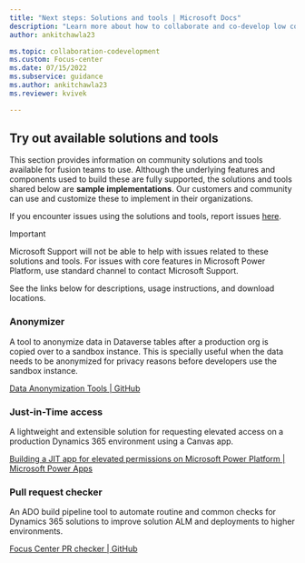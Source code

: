 ```yaml
---
title: "Next steps: Solutions and tools | Microsoft Docs"
description: "Learn more about how to collaborate and co-develop low code apps in Power Apps."
author: ankitchawla23

ms.topic: collaboration-codevelopment
ms.custom: Focus-center
ms.date: 07/15/2022
ms.subservice: guidance
ms.author: ankitchawla23
ms.reviewer: kvivek

---
```


## Try out available solutions and tools

This section provides information on community solutions and tools available for fusion teams to use.  Although the underlying features and components used to build these are fully supported, the solutions and tools shared below are **sample implementations**. Our customers and community can use and customize these to implement in their organizations.

If you encounter issues using the solutions and tools, report issues [here](https://aka.ms/microsoft-focus-center-issues). 

> [!IMPORTANT]
> Microsoft Support will not be able to help with issues related to these solutions and tools. For issues with core features in Microsoft Power Platform, use standard channel to contact Microsoft Support.

See the links below for descriptions, usage instructions, and download locations.

### Anonymizer

A tool to anonymize data in Dataverse tables after a production org is copied over to a sandbox instance. This is specially useful when the data needs to be anonymized for privacy reasons before developers use the sandbox instance.

[Data Anonymization Tools | GitHub](https://github.com/microsoft/Microsoft-Focus-Center/tree/main/Tools/Anonymization)

### Just-in-Time access

A lightweight and extensible solution for requesting elevated access on a production Dynamics 365 environment using a Canvas app.

[Building a JIT app for elevated permissions on Microsoft Power Platform | Microsoft Power Apps](https://powerapps.microsoft.com/en-us/blog/building-a-jit-app-for-elevated-permissions-on-microsoft-power-platform)

### Pull request checker

An ADO build pipeline tool to automate routine and common checks for Dynamics 365 solutions to improve solution ALM and deployments to higher environments.

[Focus Center PR checker | GitHub](https://github.com/microsoft/Microsoft-Focus-Center/tree/main/Tools/FocusCenterPRChecker)
